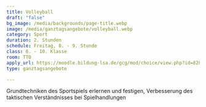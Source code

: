 ```yaml
---
title: Volleyball
draft: "false"
bg_image: /media/backgrounds/page-title.webp
image: /media/ganztagsangebote/volleyball.webp
category: Sport
duration: 2. Stunden
schedule: Freitag, 8. - 9. Stunde
class: 6. - 10. Klasse
room: TTO
apply_url: https://moodle.bildung-lsa.de/gcg/mod/choice/view.php?id=828
type: ganztagsangebote

---
```

Grundtechniken des Sportspiels erlernen und festigen, Verbesserung des taktischen Verständnisses bei Spielhandlungen
